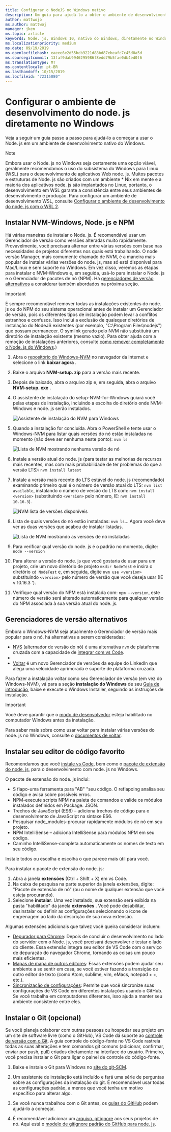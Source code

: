 ```yaml
---
title: Configurar o NodeJS no Windows nativo
description: Um guia para ajudá-lo a obter o ambiente de desenvolvimento do node. js configurado diretamente no Windows.
author: mattwojo
ms.author: mattwoj
manager: jken
ms.topic: article
keywords: Node. js, Windows 10, nativo do Windows, diretamente no Windows
ms.localizationpriority: medium
ms.date: 09/19/2019
ms.openlocfilehash: eaeee6e2d55bcb9221d88bd87ebeafc7c45d0a5d
ms.sourcegitcommit: 13faf9dab9946295986f8edd79b5fae0db4ed0f6
ms.translationtype: MT
ms.contentlocale: pt-BR
ms.lasthandoff: 10/15/2019
ms.locfileid: "72315080"
---
```

# <a name="set-up-your-nodejs-development-environment-directly-on-windows"></a>Configurar o ambiente de desenvolvimento do node. js diretamente no Windows

Veja a seguir um guia passo a passo para ajudá-lo a começar a usar o Node. js em um ambiente de desenvolvimento nativo do Windows.

> [!NOTE]
> Embora usar o Node. js no Windows seja certamente uma opção viável, geralmente recomendamos o uso do subsistema do Windows para Linux (WSL) para o desenvolvimento de aplicativos Web node. js. Muitos pacotes e estruturas de Node. js são criados com um ambiente * Nix em mente e a maioria dos aplicativos node. js são implantados no Linux, portanto, o desenvolvimento em WSL garante a consistência entre seus ambientes de desenvolvimento e produção. Para configurar um ambiente de desenvolvimento WSL, consulte [Configurar o ambiente de desenvolvimento do node. js com o WSL 2](./setup-on-wsl2.md).

## <a name="install-nvm-windows-nodejs-and-npm"></a>Instalar NVM-Windows, Node. js e NPM

Há várias maneiras de instalar o Node. js. É recomendável usar um Gerenciador de versão como versões alteradas muito rapidamente. Provavelmente, você precisará alternar entre várias versões com base nas necessidades de projetos diferentes nos quais está trabalhando. O node versão Manager, mais comumente chamado de NVM, é a maneira mais popular de instalar várias versões do node. js, mas só está disponível para Mac/Linux e sem suporte no Windows. Em vez disso, veremos as etapas para instalar o NVM-Windows e, em seguida, usá-lo para instalar o Node. js e o Gerenciador de pacotes de nó (NPM). Há [gerenciadores de versão alternativos](#alternative-version-managers) a considerar também abordados na próxima seção.

> [!IMPORTANT]
> É sempre recomendável remover todas as instalações existentes do node. js ou do NPM do seu sistema operacional antes de instalar um Gerenciador de versão, pois os diferentes tipos de instalação podem levar a conflitos estranhos e confusos. Isso inclui a exclusão de quaisquer diretórios de instalação do NodeJS existentes (por exemplo, "C:\Program Files\nodejs") que possam permanecer. O symlink gerado pelo NVM não substituirá um diretório de instalação existente (mesmo vazio). Para obter ajuda com a remoção de instalações anteriores, consulte [como remover completamente o Node. js do Windows](https://stackoverflow.com/questions/20711240/how-to-completely-remove-node-js-from-windows).)

1. Abra o [repositório do Windows-NVM](https://github.com/coreybutler/nvm-windows#node-version-manager-nvm-for-windows) no navegador da Internet e selecione o link **baixar agora** .
2. Baixe o arquivo **NVM-setup. zip** para a versão mais recente.
3. Depois de baixado, abra o arquivo zip e, em seguida, abra o arquivo **NVM-setup. exe** .
4. O assistente de instalação do setup-NVM-for-Windows guiará você pelas etapas de instalação, incluindo a escolha do diretório onde NVM-Windows e node. js serão instalados.

    ![Assistente de instalação do NVM para Windows](../images/install-nvm-for-windows-wizard.png)

5. Quando a instalação for concluída. Abra o PowerShell e tente usar o Windows-NVM para listar quais versões do nó estão instaladas no momento (não deve ser nenhuma neste ponto): `nvm ls`

    ![Lista de NVM mostrando nenhuma versão de nó](../images/windows-nvm-powershell-no-node.png)

6. Instale a versão atual do node. js (para testar as melhorias de recursos mais recentes, mas com mais probabilidade de ter problemas do que a versão LTS): `nvm install latest`
7. Instale a versão mais recente do LTS estável do node. js (recomendado) examinando primeiro qual é o número de versão atual do LTS: `nvm list available`, instalando o número de versão do LTS com: `nvm install <version>` (substituindo `<version>` pelo número, IE: `nvm install 10.16.3`).

    ![NVM lista de versões disponíveis](../images/windows-nvm-list.png)

8. Lista de quais versões do nó estão instaladas: `nvm ls`... Agora você deve ver as duas versões que acabou de instalar listadas.

    ![Lista de NVM mostrando as versões de nó instaladas](../images/windows-nvm-node-installs.png)

9. Para verificar qual versão do node. js é o padrão no momento, digite: `node --version`
10. Para alterar a versão do node. js que você gostaria de usar para um projeto, crie um novo diretório de projeto `mkdir NodeTest` e insira o diretório `cd NodeTest` e, em seguida, digite `nvm use <version>` substituindo `<version>` pelo número de versão que você deseja usar (IE v 10.16.3 ').
11. Verifique qual versão do NPM está instalada com: `npm --version`, este número de versão será alterado automaticamente para qualquer versão do NPM associada à sua versão atual do node. js.

## <a name="alternative-version-managers"></a>Gerenciadores de versão alternativos

Embora o Windows-NVM seja atualmente o Gerenciador de versão mais popular para o nó, há alternativas a serem consideradas:

- [NVS](https://github.com/jasongin/nvs) (alternador de versão do nó) é uma alternativa `nvm` de plataforma cruzada com a capacidade de [integrar com vs Code](https://github.com/jasongin/nvs/blob/master/doc/VSCODE.md).
- 
- [Voltar](https://github.com/volta-cli/volta#installing-volta) é um novo Gerenciador de versões da equipe do LinkedIn que alega uma velocidade aprimorada e suporte de plataforma cruzada.

Para fazer a instalação voltar como seu Gerenciador de versão (em vez do Windows-NVM), vá para a seção **instalação do Windows** de seu [Guia de introdução](https://docs.volta.sh/guide/getting-started), baixe e execute o Windows Installer, seguindo as instruções de instalação.

> [!IMPORTANT]
> Você deve garantir que o [modo de desenvolvedor](https://docs.microsoft.com/en-us/windows/uwp/get-started/enable-your-device-for-development#accessing-settings-for-developers) esteja habilitado no computador Windows antes da instalação.

Para saber mais sobre como usar voltar para instalar várias versões do node. js no Windows, consulte o [documentos de voltar](https://docs.volta.sh/guide/understanding#managing-your-toolchain).

## <a name="install-your-favorite-code-editor"></a>Instalar seu editor de código favorito

Recomendamos que você [instale vs Code](https://code.visualstudio.com), bem como o [pacote de extensão do node. js](https://marketplace.visualstudio.com/items?itemName=waderyan.nodejs-extension-pack), para o desenvolvimento com node. js no Windows.

O pacote de extensão do node. js inclui:

- S fiapo-uma ferramenta para "AB" "seu código. O refiapoing analisa seu código e avisa sobre possíveis erros.
- NPM-execute scripts NPM na paleta de comandos e valide os módulos instalados definidos em Package. JSON.
- Trechos de JavaScript (ES6) – adiciona trechos de código para o desenvolvimento de JavaScript na sintaxe ES6.
- Pesquisar node_modules-procurar rapidamente módulos de nó em seu projeto.
- NPM IntelliSense – adiciona IntelliSense para módulos NPM em seu código.
- Caminho IntelliSense-completa automaticamente os nomes de texto em seu código.

Instale todos ou escolha e escolha o que parece mais útil para você.

Para instalar o pacote de extensão do node. js:

1. Abra a janela **extensões** (Ctrl + Shift + X) em vs Code.
2. Na caixa de pesquisa na parte superior da janela extensões, digite: "Pacote de extensão de nó" (ou o nome de qualquer extensão que você esteja procurando).
3. Selecione **instalar**. Uma vez instalado, sua extensão será exibida na pasta "habilitado" da janela **extensões** . Você pode desabilitar, desinstalar ou definir as configurações selecionando o ícone de engrenagem ao lado da descrição de sua nova extensão.

Algumas extensões adicionais que talvez você queira considerar incluem:

- [Depurador para Chrome](https://code.visualstudio.com/blogs/2016/02/23/introducing-chrome-debugger-for-vs-code): Depois de concluir o desenvolvimento no lado do servidor com o Node. js, você precisará desenvolver e testar o lado do cliente. Essa extensão integra seu editor de VS Code com o serviço de depuração do navegador Chrome, tornando as coisas um pouco mais eficientes.
- [Mapas de mapa de outros editores](https://marketplace.visualstudio.com/search?target=VSCode&category=Keymaps&sortBy=Downloads): Essas extensões podem ajudar seu ambiente a se sentir em casa, se você estiver fazendo a transição de outro editor de texto (como Atom, sublime, vim, eMacs, notepad + +, etc.).
- [Sincronização de configurações](https://marketplace.visualstudio.com/items?itemName=Shan.code-settings-sync): Permite que você sincronize suas configurações de VS Code em diferentes instalações usando o GitHub. Se você trabalha em computadores diferentes, isso ajuda a manter seu ambiente consistente entre eles.

## <a name="install-git-optional"></a>Instalar o Git (opcional)

Se você planeja colaborar com outras pessoas ou hospedar seu projeto em um site de software livre (como o GitHub), VS Code dá suporte ao [controle de versão com o Git](https://code.visualstudio.com/docs/editor/versioncontrol#_git-support). A guia controle do código-fonte no VS Code rastreia todas as suas alterações e tem comandos git comuns (adicionar, confirmar, enviar por push, pull) criados diretamente na interface do usuário. Primeiro, você precisa instalar o Git para ligar o painel de controle do código-fonte.

1. Baixe e instale o Git para Windows no [site do git-SCM](https://git-scm.com/download/win).

2. Um assistente de instalação está incluído e fará uma série de perguntas sobre as configurações da instalação do git. É recomendável usar todas as configurações padrão, a menos que você tenha um motivo específico para alterar algo.

3. Se você nunca trabalhou com o Git antes, os [guias do GitHub](https://guides.github.com/) podem ajudá-lo a começar.

4. É recomendável adicionar um [arquivo. gitignore](https://help.github.com/en/articles/ignoring-files) aos seus projetos de nó. Aqui está o [modelo de gitignore padrão do GitHub para node. js](https://github.com/github/gitignore/blob/master/Node.gitignore).
